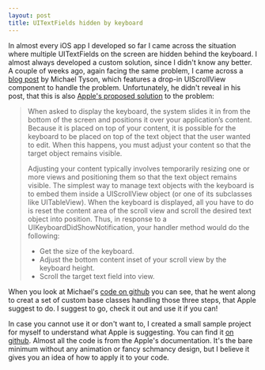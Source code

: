 ```yaml
---
layout: post
title: UITextFields hidden by keyboard
---
```



In almost every iOS app I developed so far I came across the situation where multiple UITextFields on the screen are hidden behind the keyboard. I almost always developed a custom solution, since I didn't know any better. A couple of weeks ago, again facing the same problem, I came across a [blog post](http://atastypixel.com/blog/a-drop-in-universal-solution-for-moving-text-fields-out-of-the-way-of-the-keyboard/) by Michael Tyson, which features a drop-in UIScrollView component to handle the problem. Unfortunately, he didn't reveal in his post, that this is also [Apple's proposed solution](http://developer.apple.com/library/ios/#documentation/StringsTextFonts/Conceptual/TextAndWebiPhoneOS/KeyboardManagement/KeyboardManagement.html%23//apple_ref/doc/uid/TP40009542-CH5-SW7) to the problem:

> When asked to display the keyboard, the system slides it in from the bottom of the screen and positions it over your application’s content. Because it is placed on top of your content, it is possible for the keyboard to be placed on top of the text object that the user wanted to edit. When this happens, you must adjust your content so that the target object remains visible.
>
>Adjusting your content typically involves temporarily resizing one or more views and positioning them so that the text object remains visible. The simplest way to manage text objects with the keyboard is to embed them inside a UIScrollView object (or one of its subclasses like UITableView). When the keyboard is displayed, all you have to do is reset the content area of the scroll view and scroll the desired text object into position. Thus, in response to a UIKeyboardDidShowNotification, your handler method would do the following:
>
>* Get the size of the keyboard.
>* Adjust the bottom content inset of your scroll view by the keyboard height.
>* Scroll the target text field into view.

When you look at Michael's [code on github](https://github.com/michaeltyson/TPKeyboardAvoiding) you can see, that he went along to creat a set of custom base classes handling those three steps, that Apple suggest to do. I suggest to go, check it out and use it if you can!

In case you cannot use it or don't want to, I created a small sample project for myself to understand what Apple is suggesting. You can find it [on github](https://github.com/dlinsin/district9/tree/master/KeyBoardHidden). Almost all the code is from the Apple's documentation. It's the bare minimum without any animation or fancy schmancy design, but I believe it gives you an idea of how to apply it to your code. 
